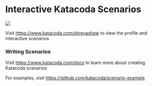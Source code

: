 # Interactive Katacoda Scenarios

[![](http://shields.katacoda.com/katacoda/shreyashaw/count.svg)](https://www.katacoda.com/shreyashaw "Get your profile on Katacoda.com")

Visit https://www.katacoda.com/shreyashaw to view the profile and interactive scenarios

### Writing Scenarios
Visit https://www.katacoda.com/docs to learn more about creating Katacoda scenarios

For examples, visit https://github.com/katacoda/scenario-example
